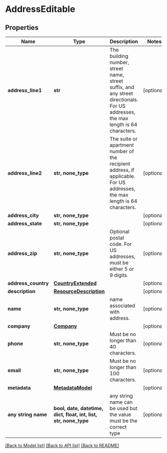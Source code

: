 # AddressEditable


## Properties
Name | Type | Description | Notes
------------ | ------------- | ------------- | -------------
**address_line1** | **str** | The building number, street name, street suffix, and any street directionals. For US addresses, the max length is 64 characters. | [optional] 
**address_line2** | **str, none_type** | The suite or apartment number of the recipient address, if applicable. For US addresses, the max length is 64 characters. | [optional] 
**address_city** | **str, none_type** |  | [optional] 
**address_state** | **str, none_type** |  | [optional] 
**address_zip** | **str, none_type** | Optional postal code. For US addresses, must be either 5 or 9 digits. | [optional] 
**address_country** | [**CountryExtended**](CountryExtended.md) |  | [optional] 
**description** | [**ResourceDescription**](ResourceDescription.md) |  | [optional] 
**name** | **str, none_type** | name associated with address. | [optional] 
**company** | [**Company**](Company.md) |  | [optional] 
**phone** | **str, none_type** | Must be no longer than 40 characters. | [optional] 
**email** | **str, none_type** | Must be no longer than 100 characters. | [optional] 
**metadata** | [**MetadataModel**](MetadataModel.md) |  | [optional] 
**any string name** | **bool, date, datetime, dict, float, int, list, str, none_type** | any string name can be used but the value must be the correct type | [optional]

[[Back to Model list]](../README.md#documentation-for-models) [[Back to API list]](../README.md#documentation-for-api-endpoints) [[Back to README]](../README.md)


